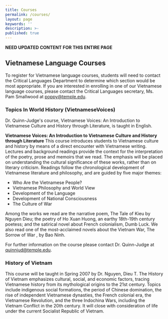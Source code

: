 ```yaml
---
title: Courses
permalink: /courses/
layout: page
keywords: ''
description: >- 
published: true
---
```

**NEED UPDATED CONTENT FOR THIS ENTIRE PAGE**

## Vietnamese Language Courses
To register for Vietnamese language courses, students will need to contact the Critical Languages Department to determine which section would be most appropriate. If you are interested in enrolling in one of our Vietnamese language courses, please contact the Critical Languages secretary, Ms. Pam Smallwood at [poppy@temple.edu](mailto:poppy@temple.edu).

### Topics In World History (VietnameseVoices)
Dr. Quinn-Judge's course, Vietnamese Voices: An Introduction to Vietnamese Culture and History through Literature, is taught in English.

**Vietnamese Voices: An Introduction to Vietnamese Culture and History through Literature**
This course introduces students to Vietnamese culture and history by means of a direct encounter with Vietnamese writing. Lectures and background readings provide the context for the interpretation of the poetry, prose and memoirs that we read. The emphasis will be placed on understanding the cultural significance of these works, rather than on literary criticism. Readings follow the chronological development of Vietnamese literature and philosophy, and are guided by five major themes:

- Who Are the Vietnamese People?
- Vietnamese Philosophy and World View
- Development of the Language
- Development of National Consciousness
- The Culture of War

Among the works we read are the narrative poem, The Tale of Kieu by Nguyen Dieu; the poetry of Ho Xuan Huong, an earthy 18th-19th century poetess; and the satirical novel about French colonialism, Dumb Luck. We also read one of the most-acclaimed novels about the Vietnam War, The Sorrow of War , by Bao Ninh.

For further information on the course please contact Dr. Quinn-Judge at [quinnjud@temple.edu](mailto:quinnjud@temple.edu).

### History of Vietnam 
This course will be taught in Spring 2007 by Dr.  Nguyen, Dieu T. The History of Vietnam emphasizes cultural, social, and economic factors, tracing Vietnamese history from its mythological origins to the 21st century. Topics include indigenous social formations, the period of Chinese domination, the rise of independent Vietnamese dynasties, the French colonial era, the Vietnamese Revolution, and the three Indochina Wars, including the Vietnam Conflict in the 20th century. It will close with consideration of life under the current Socialist Republic of Vietnam. 
